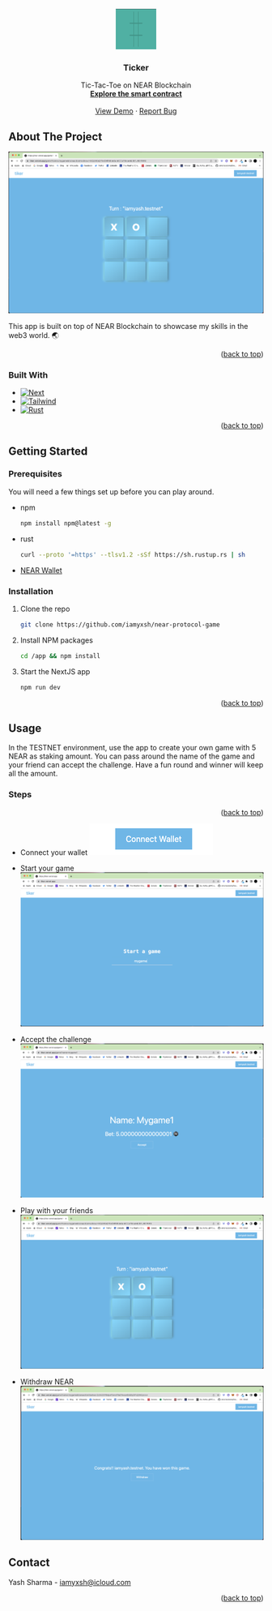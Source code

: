 <br />
<div align="center">
  <a href="https://tiker.vercel.app/">
    <img src="images/logo.png" alt="Logo" width="80" height="80">
  </a>

<h3 align="center">Ticker</h3>

  <p align="center">
    Tic-Tac-Toe on NEAR Blockchain
    <br />
    <a href="https://github.com/iamyxsh/near-protocol-game/blob/master/game/contract/src/lib.rs"><strong>Explore the smart contract</strong></a>
    <br />
    <br />
    <a href="https://tiker.vercel.app/">View Demo</a>
    ·
    <a href="https://github.com/iamyxsh/near-protocol-game/issues">Report Bug</a>
  </p>
</div>

<!-- ABOUT THE PROJECT -->

## About The Project

[![Product Name Screen Shot][homepage]](https://fundzkickstarter.vercel.app/)

This app is built on top of NEAR Blockchain to showcase my skills in the web3
world. 🌏

<p align="right">(<a href="#readme-top">back to top</a>)</p>

### Built With

- [![Next][next.js]][next-url]
- [![Tailwind][tailwind]][tailwind-url]
- [![Rust][rust]][rust-url]

<p align="right">(<a href="#readme-top">back to top</a>)</p>

<!-- GETTING STARTED -->

## Getting Started

### Prerequisites

You will need a few things set up before you can play around.

- npm
  ```sh
  npm install npm@latest -g
  ```
- rust

  ```sh
  curl --proto '=https' --tlsv1.2 -sSf https://sh.rustup.rs | sh
  ```

- [NEAR Wallet][near-url]

### Installation

1. Clone the repo
   ```sh
   git clone https://github.com/iamyxsh/near-protocol-game
   ```
2. Install NPM packages
   ```sh
   cd /app && npm install
   ```
3. Start the NextJS app
   ```sh
   npm run dev
   ```

<p align="right">(<a href="#readme-top">back to top</a>)</p>

<!-- USAGE EXAMPLES -->

## Usage

In the TESTNET environment, use the app to create your own game with 5 NEAR as
staking amount. You can pass around the name of the game and your friend can
accept the challenge. Have a fun round and winner will keep all the amount.

### Steps

<p align="right">(<a href="#readme-top">back to top</a>)</p>

- Connect your wallet
  [![Connect Wallet][connect-wallet]](https://tiker.vercel.app/)

- Start your game [![Start your game][start]](https://tiker.vercel.app/)

- Accept the challenge
  [![Accept the challenge][accept]](https://tiker.vercel.app/)

- Play with your friends
  [![Play with your friends][game]](https://tiker.vercel.app/)

- Withdraw NEAR [![Withdraw NEAR][withdraw]](https://tiker.vercel.app/)

<!-- CONTACT -->

## Contact

Yash Sharma - iamyxsh@icloud.com

<p align="right">(<a href="#readme-top">back to top</a>)</p>

<!-- MARKDOWN LINKS & IMAGES -->

[homepage]: images/game.png
[connect-wallet]: images/connectwallet.png
[start]: images/start.png
[accept]: images/accept.png
[withdraw]: images/withdraw.png
[game]: images/game.png
[next.js]:
	https://img.shields.io/badge/next.js-000000?style=for-the-badge&logo=nextdotjs&logoColor=white
[next-url]: https://nextjs.org/
[near-url]: https://wallet.near.org/
[tailwind]:
	https://img.shields.io/badge/Tailwind_CSS-38B2AC?style=for-the-badge&logo=tailwind-css&logoColor=white
[tailwind-url]: https://tailwindcss.com/
[rust]:
	https://img.shields.io/badge/Rust-000000?style=for-the-badge&logo=rust&logoColor=white
[rust-url]: https://www.rust-lang.org/
